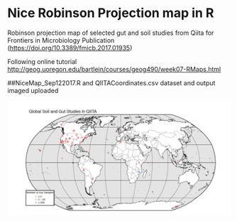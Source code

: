 # Nice Robinson Projection map in R
Robinson projection map of selected gut and soil studies from Qiita for Frontiers in Microbiology Publication (https://doi.org/10.3389/fmicb.2017.01935)

Following online tutorial http://geog.uoregon.edu/bartlein/courses/geog490/week07-RMaps.html

##NiceMap_Sep122017.R and QIITACoordinates.csv dataset and output imaged uploaded

![My image](https://github.com/nishattasnim11/QiitaMap/blob/master/Mapimage.jpg)

